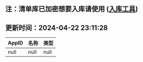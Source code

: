 ## 注：清单库已加密想要入库请使用 ([入库工具](https://github.com/BlankTMing/ManifestAutoUpdate/releases))

## 更新时间：2024-04-22 23:11:28
| AppID | 名称 | 类型  |
| :-------------------- | :----------------------------- | :----------- |
| null | null| null |
